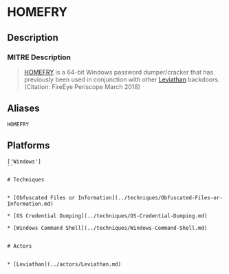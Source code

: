 
# HOMEFRY

## Description

### MITRE Description

> [HOMEFRY](https://attack.mitre.org/software/S0232) is a 64-bit Windows password dumper/cracker that has previously been used in conjunction with other [Leviathan](https://attack.mitre.org/groups/G0065) backdoors. (Citation: FireEye Periscope March 2018)

## Aliases

```
HOMEFRY
```

## Platforms

```
['Windows']
``

# Techniques


* [Obfuscated Files or Information](../techniques/Obfuscated-Files-or-Information.md)

* [OS Credential Dumping](../techniques/OS-Credential-Dumping.md)
    
* [Windows Command Shell](../techniques/Windows-Command-Shell.md)
    

# Actors


* [Leviathan](../actors/Leviathan.md)

